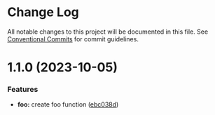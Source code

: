 # Change Log

All notable changes to this project will be documented in this file.
See [Conventional Commits](https://conventionalcommits.org) for commit guidelines.

# 1.1.0 (2023-10-05)


### Features

* **foo:** create foo function ([ebc038d](https://github.com/hossein-zamanian/test-ci-cd-2/commit/ebc038d88deff21a7e5062ff88ecb6076c1f4b61))

